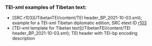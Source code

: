 ### TEI-xml examples of Tibetan text:

* [SRC r103](/TibetanTEI/content/TEI header_BP_2021-10-03.xml); example for a TEI-xml Tibetan diplomatic edition, SRC etext ID [r103](https://sakyaresearch.org/etexts/103/)
* [TEI-xml template for Tibetan text](/TibetanTEI/content/TEI header_BP_2021-10-03.xml); TEI header with TEI-bp encoding description

